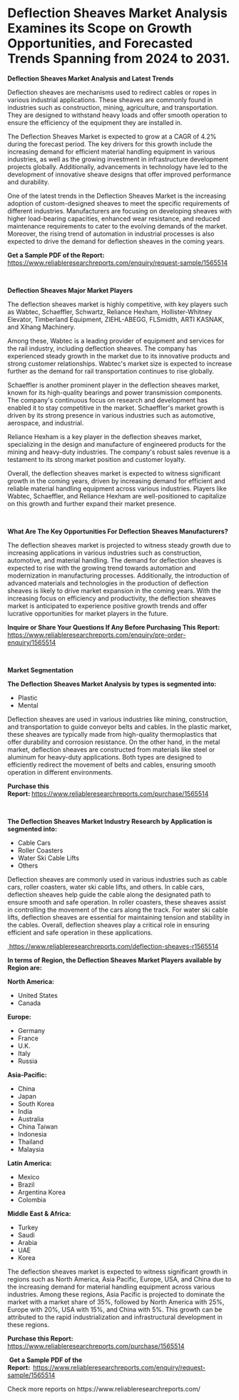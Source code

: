 <p><h1>Deflection Sheaves Market Analysis Examines its Scope on Growth Opportunities, and Forecasted Trends Spanning from 2024 to 2031.</h1></p><p><strong>Deflection Sheaves Market Analysis and Latest Trends</strong></p>
<p><p>Deflection sheaves are mechanisms used to redirect cables or ropes in various industrial applications. These sheaves are commonly found in industries such as construction, mining, agriculture, and transportation. They are designed to withstand heavy loads and offer smooth operation to ensure the efficiency of the equipment they are installed in.</p><p>The Deflection Sheaves Market is expected to grow at a CAGR of 4.2% during the forecast period. The key drivers for this growth include the increasing demand for efficient material handling equipment in various industries, as well as the growing investment in infrastructure development projects globally. Additionally, advancements in technology have led to the development of innovative sheave designs that offer improved performance and durability.</p><p>One of the latest trends in the Deflection Sheaves Market is the increasing adoption of custom-designed sheaves to meet the specific requirements of different industries. Manufacturers are focusing on developing sheaves with higher load-bearing capacities, enhanced wear resistance, and reduced maintenance requirements to cater to the evolving demands of the market. Moreover, the rising trend of automation in industrial processes is also expected to drive the demand for deflection sheaves in the coming years.</p></p>
<p><strong>Get a Sample PDF of the Report:&nbsp;</strong> <a href="https://www.reliableresearchreports.com/enquiry/request-sample/1565514">https://www.reliableresearchreports.com/enquiry/request-sample/1565514</a></p>
<p>&nbsp;</p>
<p><strong>Deflection Sheaves Major Market Players</strong></p>
<p><p>The deflection sheaves market is highly competitive, with key players such as Wabtec, Schaeffler, Schwartz, Reliance Hexham, Hollister-Whitney Elevator, Timberland Equipment, ZIEHL-ABEGG, FLSmidth, ARTI KASNAK, and Xihang Machinery.</p><p>Among these, Wabtec is a leading provider of equipment and services for the rail industry, including deflection sheaves. The company has experienced steady growth in the market due to its innovative products and strong customer relationships. Wabtec's market size is expected to increase further as the demand for rail transportation continues to rise globally.</p><p>Schaeffler is another prominent player in the deflection sheaves market, known for its high-quality bearings and power transmission components. The company's continuous focus on research and development has enabled it to stay competitive in the market. Schaeffler's market growth is driven by its strong presence in various industries such as automotive, aerospace, and industrial.</p><p>Reliance Hexham is a key player in the deflection sheaves market, specializing in the design and manufacture of engineered products for the mining and heavy-duty industries. The company's robust sales revenue is a testament to its strong market position and customer loyalty.</p><p>Overall, the deflection sheaves market is expected to witness significant growth in the coming years, driven by increasing demand for efficient and reliable material handling equipment across various industries. Players like Wabtec, Schaeffler, and Reliance Hexham are well-positioned to capitalize on this growth and further expand their market presence.</p></p>
<p>&nbsp;</p>
<p><strong>What Are The Key Opportunities For Deflection Sheaves Manufacturers?</strong></p>
<p><p>The deflection sheaves market is projected to witness steady growth due to increasing applications in various industries such as construction, automotive, and material handling. The demand for deflection sheaves is expected to rise with the growing trend towards automation and modernization in manufacturing processes. Additionally, the introduction of advanced materials and technologies in the production of deflection sheaves is likely to drive market expansion in the coming years. With the increasing focus on efficiency and productivity, the deflection sheaves market is anticipated to experience positive growth trends and offer lucrative opportunities for market players in the future.</p></p>
<p><strong>Inquire or Share Your Questions If Any Before Purchasing This Report:</strong> <a href="https://www.reliableresearchreports.com/enquiry/pre-order-enquiry/1565514">https://www.reliableresearchreports.com/enquiry/pre-order-enquiry/1565514</a></p>
<p>&nbsp;</p>
<p><strong>Market Segmentation</strong></p>
<p><strong>The Deflection Sheaves Market Analysis by types is segmented into:</strong></p>
<p><ul><li>Plastic</li><li>Mental</li></ul></p>
<p><p>Deflection sheaves are used in various industries like mining, construction, and transportation to guide conveyor belts and cables. In the plastic market, these sheaves are typically made from high-quality thermoplastics that offer durability and corrosion resistance. On the other hand, in the metal market, deflection sheaves are constructed from materials like steel or aluminum for heavy-duty applications. Both types are designed to efficiently redirect the movement of belts and cables, ensuring smooth operation in different environments.</p></p>
<p><strong>Purchase this Report:&nbsp;</strong><a href="https://www.reliableresearchreports.com/purchase/1565514">https://www.reliableresearchreports.com/purchase/1565514</a></p>
<p>&nbsp;</p>
<p><strong>The Deflection Sheaves Market Industry Research by Application is segmented into:</strong></p>
<p><ul><li>Cable Cars</li><li>Roller Coasters</li><li>Water Ski Cable Lifts</li><li>Others</li></ul></p>
<p><p>Deflection sheaves are commonly used in various industries such as cable cars, roller coasters, water ski cable lifts, and others. In cable cars, deflection sheaves help guide the cable along the designated path to ensure smooth and safe operation. In roller coasters, these sheaves assist in controlling the movement of the cars along the track. For water ski cable lifts, deflection sheaves are essential for maintaining tension and stability in the cables. Overall, deflection sheaves play a critical role in ensuring efficient and safe operation in these applications.</p></p>
<p><a href="https://www.reliableresearchreports.com/deflection-sheaves-r1565514">&nbsp;https://www.reliableresearchreports.com/deflection-sheaves-r1565514</a></p>
<p><strong>In terms of Region, the Deflection Sheaves Market Players available by Region are:</strong></p>
<p>
    <p> <strong> North America: </strong>
        <ul>
            <li>United States</li>
            <li>Canada</li>
        </ul>
        </p> 
    <p> <strong> Europe: </strong>
        <ul>
            <li>Germany</li>
            <li>France</li>
            <li>U.K.</li>
            <li>Italy</li>
            <li>Russia</li>
        </ul>
        </p> 
    <p> <strong> Asia-Pacific: </strong>
        <ul>
            <li>China</li>
            <li>Japan</li>
            <li>South Korea</li>
            <li>India</li>
            <li>Australia</li>
            <li>China Taiwan</li>
            <li>Indonesia</li>
            <li>Thailand</li>
            <li>Malaysia</li>
        </ul>
        </p> 
    <p> <strong> Latin America: </strong>
        <ul>
            <li>Mexico</li>
            <li>Brazil</li>
            <li>Argentina Korea</li>
            <li>Colombia</li>
        </ul>
        </p> 
    <p> <strong> Middle East & Africa: </strong>
        <ul>
            <li>Turkey</li>
            <li>Saudi</li>
            <li>Arabia</li>
            <li>UAE</li>
            <li>Korea</li>
        </ul>
    </p>
    </p>
<p><p>The deflection sheaves market is expected to witness significant growth in regions such as North America, Asia Pacific, Europe, USA, and China due to the increasing demand for material handling equipment across various industries. Among these regions, Asia Pacific is projected to dominate the market with a market share of 35%, followed by North America with 25%, Europe with 20%, USA with 15%, and China with 5%. This growth can be attributed to the rapid industrialization and infrastructural development in these regions.</p></p>
<p><strong>Purchase this Report: </strong><a href="https://www.reliableresearchreports.com/purchase/1565514">https://www.reliableresearchreports.com/purchase/1565514</a></p>
<p>&nbsp;<strong>Get a Sample PDF of the Report:&nbsp;&nbsp;</strong><a href="https://www.reliableresearchreports.com/enquiry/request-sample/1565514">https://www.reliableresearchreports.com/enquiry/request-sample/1565514</a></p>
<p><strong></strong></p>
<p>Check more reports on https://www.reliableresearchreports.com/</p>